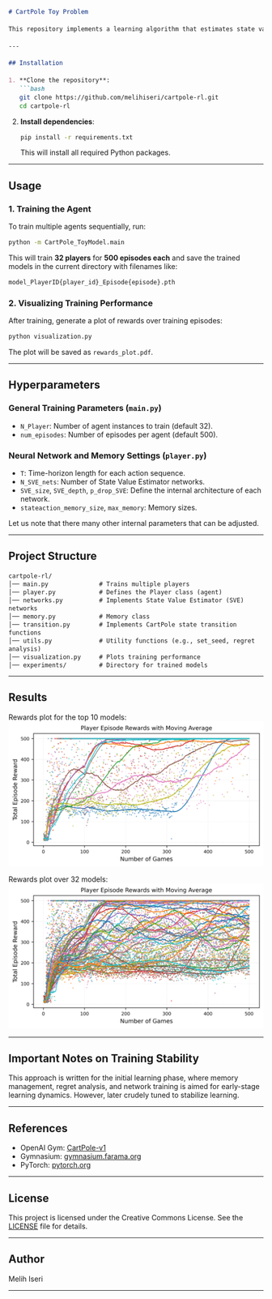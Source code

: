 
```markdown
# CartPole Toy Problem

This repository implements a learning algorithm that estimates state values in the **CartPole-v1** environment using a fixed horizon of 8 steps.

---

## Installation

1. **Clone the repository**:
   ```bash
   git clone https://github.com/melihiseri/cartpole-rl.git
   cd cartpole-rl
   ```

2. **Install dependencies**:
   ```bash
   pip install -r requirements.txt
   ```
   This will install all required Python packages.

---

## Usage

### 1. Training the Agent
To train multiple agents sequentially, run:
```bash
python -m CartPole_ToyModel.main
```
This will train **32 players** for **500 episodes each** and save the trained models in the current directory with filenames like:
```bash
model_PlayerID{player_id}_Episode{episode}.pth
```

### 2. Visualizing Training Performance
After training, generate a plot of rewards over training episodes:
```bash
python visualization.py
```
The plot will be saved as `rewards_plot.pdf`.

---

## Hyperparameters

### **General Training Parameters (`main.py`)**
- `N_Player`: Number of agent instances to train (default 32).
- `num_episodes`: Number of episodes per agent (default 500).

### **Neural Network and Memory Settings (`player.py`)**
- `T`: Time-horizon length for each action sequence.
- `N_SVE_nets`: Number of State Value Estimator networks.
- `SVE_size`, `SVE_depth`, `p_drop_SVE`: Define the internal architecture of each network.
- `stateaction_memory_size`, `max_memory`: Memory sizes.

Let us note that there many other internal parameters that can be adjusted.

---

## Project Structure
```
cartpole-rl/
│── main.py              # Trains multiple players
│── player.py            # Defines the Player class (agent)
│── networks.py          # Implements State Value Estimator (SVE) networks
│── memory.py            # Memory class
│── transition.py        # Implements CartPole state transition functions
│── utils.py             # Utility functions (e.g., set_seed, regret analysis)
│── visualization.py     # Plots training performance
│── experiments/         # Directory for trained models
```

---

## Results

Rewards plot for the top 10 models:
![Training Performance](rewards_plot_top10.png)  

Rewards plot over 32 models:
![Training Performance](rewards_plot_all.png)  

---

## Important Notes on Training Stability

This approach is written for the initial learning phase, where memory management, regret analysis, and network training is aimed for early-stage learning dynamics. However, later crudely tuned to stabilize learning.

---

## References
- OpenAI Gym: [CartPole-v1](https://www.gymlibrary.ml/environments/classic_control/cart_pole/)
- Gymnasium: [gymnasium.farama.org](https://gymnasium.farama.org/)
- PyTorch: [pytorch.org](https://pytorch.org/)

---

## License
This project is licensed under the Creative Commons License. See the [LICENSE](./LICENSE) file for details.


---

## Author

Melih Iseri

---
